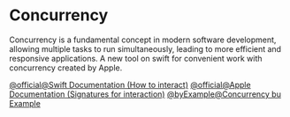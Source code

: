 # Concurrency
Concurrency is a fundamental concept in modern software development,
allowing multiple tasks to run simultaneously, leading to more efficient
and responsive applications.
A new tool on swift for convenient work with concurrency created by Apple.

[@official@Swift Documentation (How to interact)](https://docs.swift.org/swift-book/documentation/the-swift-programming-language/concurrency/)
[@official@Apple Documentation (Signatures for interaction)](https://developer.apple.com/documentation/swift/concurrency)
[@byExample@Concurrency bu Example](https://www.hackingwithswift.com/quick-start/concurrency)
